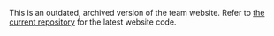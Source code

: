 This is an outdated, archived version of the team website. Refer to [the current repository](https://github.com/HuntingtonRobotics/website) for the latest website code.
